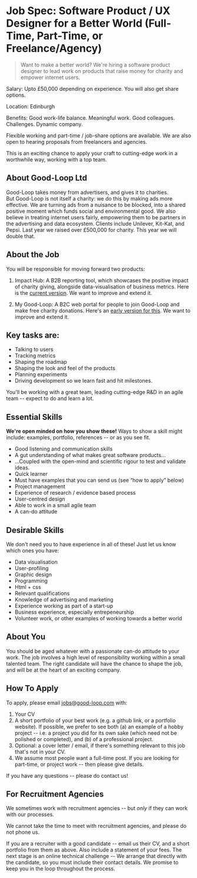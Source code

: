 
# Job Spec: Software Product / UX Designer for a Better World (Full-Time, Part-Time, or Freelance/Agency)

> Want to make a better world? We're hiring a software product designer to lead work on products that raise money for charity and empower internet users.

Salary: Upto £50,000 depending on experience. You will also get share options.

Location: Edinburgh

Benefits: Good work-life balance. Meaningful work. Good colleagues. Challenges. Dynamic company.

Flexible working and part-time / job-share options are available. We are also open to hearing proposals from freelancers and agencies.

This is an exciting chance to apply your craft to cutting-edge work in a worthwhile way, working with a top team.

## About Good-Loop Ltd

Good-Loop takes money from advertisers, and gives it to charities.   
But Good-Loop is not itself a charity: we do this by making ads more effective. We are turning ads from a nuisance to be blocked, into a shared positive moment which funds social and environmental good. We also believe in treating internet users fairly, empowering them to be partners in the advertising and data ecosystem. Clients include Unilever, Kit-Kat, and Pepsi. Last year we raised over £500,000 for charity. This year we will double that.

## About the Job
You will be responsible for moving forward two products:

1. Impact Hub: A B2B reporting tool, which showcases the positive impact of charity giving, alongside data-visualisation of business metrics. Here is the [current version](https://my.good-loop.com/#campaign/?gl.vert=CeuNVbtW). We want to improve and extend it.

2. My Good-Loop: A B2C web portal for people to join Good-Loop and make free charity donations. Here's an [early version for this](https://my.good-loop.com). We want to improve and extend it.

## Key tasks are:

* Talking to users
* Tracking metrics
* Shaping the roadmap
* Shaping the look and feel of the products
* Planning experiments
* Driving development so we learn fast and hit milestones.

You'll be working with a great team, leading cutting-edge R&D in an agile team -- expect to do and learn a lot.

## Essential Skills

**We're open minded on how you show these!** Ways to show a skill might include: examples, portfolio, references -- or as you see fit.

* Good listening and communication skills
* A gut understanding of what makes great software products...
* ...Coupled with the open-mind and scientific rigour to test and validate ideas.
* Quick learner
* Must have examples that you can send us (see “how to apply” below)
* Project management
* Experience of research / evidence based process
* User-centred design
* Able to work in a small agile team
* A can-do attitude

## Desirable Skills

We don't need you to have experience in all of these! Just let us know which ones you have:

* Data visualisation
* User-profiling
* Graphic design
* Programming
* Html + css
* Relevant qualifications
* Knowledge of advertising and marketing
* Experience working as part of a start-up
* Business experience, especially entrepeneurship
* Volunteer work, or other examples of working towards a better world

## About You

You should be aged whatever with a passionate can-do attitude to your work. The job involves a high level of responsibility working within a small talented team. The right candidate will have the chance to shape the job, and will be at the heart of an exciting company.

## How To Apply

To apply, please email jobs@good-loop.com with:

1. Your CV
2. A short portfolio of your best work (e.g. a github link, or a portfolio website). If possible, we prefer to see both (a) an example of a hobby project -- i.e. a project you did for its own sake (which need not be polished or completed), and (b) of a professional project.
3. Optional: a cover letter / email, if there's something relevant to this job that's not in your CV.
4. We assume most people want a full-time post. If you are looking for part-time, or project work -- then please give details.

If you have any questions -- please do contact us!

## For Recruitment Agencies

We sometimes work with recruitment agencies -- but *only* if they can work with our processes.

We cannot take the time to meet with recruitment agencies, and please do not phone us.

If you are a recruiter with a good candidate -- email us their CV, and a short portfolio from them as above. Also include a statement of your fees. The next stage is an online technical challenge -- We arrange that directly with the candidate, so you must include their contact details. We promise to keep you in the loop throughout the process.
